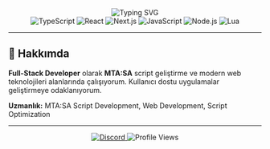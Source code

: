 <div align="center">
  <img src="https://readme-typing-svg.demolab.com?font=Fira+Code&weight=600&size=28&pause=1000&color=2E7BFF&center=true&vCenter=true&width=600&height=100&lines=Merhaba%2C+Ben+qoztr+%F0%9F%91%8B;Creator+Of+SonKoz;Full+Stack+Developer;Script+Creator" alt="Typing SVG" />
</div>

<div align="center">
  <img src="https://img.shields.io/badge/TypeScript-007ACC?style=for-the-badge&logo=typescript&logoColor=white" alt="TypeScript" />
  <img src="https://img.shields.io/badge/React-20232A?style=for-the-badge&logo=react&logoColor=61DAFB" alt="React" />
  <img src="https://img.shields.io/badge/Next.js-000000?style=for-the-badge&logo=next.js&logoColor=white" alt="Next.js" />
  <img src="https://img.shields.io/badge/JavaScript-F7DF1E?style=for-the-badge&logo=javascript&logoColor=black" alt="JavaScript" />
  <img src="https://img.shields.io/badge/Node.js-43853D?style=for-the-badge&logo=node.js&logoColor=white" alt="Node.js" />
  <img src="https://img.shields.io/badge/Lua-2C2D72?style=for-the-badge&logo=lua&logoColor=white" alt="Lua" />
</div>

---

## 🚀 **Hakkımda**

**Full-Stack Developer** olarak **MTA:SA** script geliştirme ve modern web teknolojileri alanlarında çalışıyorum. Kullanıcı dostu uygulamalar geliştirmeye odaklanıyorum.

**Uzmanlık:** MTA:SA Script Development, Web Development, Script Optimization

---

<div align="center">
  <a href="https://discord.com/invite/sagyDEfrJd">
    <img src="https://img.shields.io/badge/-Discord-5865F2?style=for-the-badge&logo=discord&logoColor=white" alt="Discord" />
  </a>
  
  <img src="https://komarev.com/ghpvc/?username=qoztr&color=2E7BFF&style=for-the-badge&label=PROFILE+VIEWS" alt="Profile Views" />
</div>

